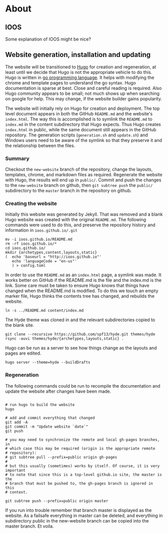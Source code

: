 
# About

## IOOS 

Some explanation of IOOS might be nice?


## Website generation, installation and updating

The website will be transitioned to
[Hugo](http://gohugo.io/overview/introduction) for creation and regeneration,
at least until we decide that Hugo is not the appropriate vehicle to do this.
Hugo is written in [go programming language](https://golang.org/). It helps
with modifying the chrome and template pages to understand the go syntax.  Hugo
documentation is sparse at best. Close and careful reading is required. Also
Hugo community appears to be small; not much shows up when searching on google
for help. This may change, if the website builder gains popularity.


The website will initially rely on Hugo for creation and deployment.  The top
level document appears in both the GitHub `README.md` and the website's
`index.html`.  The way this is accomplished is to symlink the `README.md` to
`index.md` in the content subdirectory that Hugo expects. Thus Hugo creates
`index.html` in public, while the same document still appears in the GitHub
repository.  The generation scripts (`generation.sh` and `update.sh`) and
Windows users need to be aware of the symlink so that they preserve it and the
relationship between the files. 

### Summary 

Checkout the `new-website`  branch of the repository, change the layouts,
templates, chrome, and markdown files as required. Regenerate the website with
Hugo, the results will end up in `public/`. Commit and push the changes to the
`new-website` branch on github, then `git subtree push` the `public/`
subdirectory to the `master` branch in the repository on github.

### Creating the website

Initially this website was generated   by Jekyll. That was removed and a blank
Hugo website was created with the original `README.md`.  The following commands
were used to 
do this, and preserve the repository history and information in
`ioos.github.io/.git` 

```
mv -i ioos.github.io/README.md
rm -rf ioos.github.io/* 
cd ioos.github.io/
mkdir {archetypes,content,layouts,static}
(  echo 'baseurl = "http://ioos.github.io"' 
   echo 'languageCode = "en-us"'
   ) > config.toml
```

In order to use the `README.md` as an `index.html` page, a symlink was made.
It works better on GitHub if the README.md is the file and the index.md is the
link. Some care must be taken to ensure Hugo knows that things have changed
when the README.md is modified. To do this we touch an empty marker file, Hugo 
thinks the contents tree has changed, and rebuilds the website.

```
ln -s ../README.md content/index.md 
```

The Hyde theme was cloned in and the relevant subdirectories copied to the
blank site. 

``` 
git clone --recursive https://github.com/spf13/hyde.git themes/hyde 
rsync -auvi themes/hyde/{archetypes,layouts,static} .

```

Hugo can be run as a server to see how things change as 
the layouts and pages are edited.

```
hugo server --theme=hyde --buildDrafts
```


### Regeneration

The following commands could be run to recompile the documentation and
update the website after changes have been made. 

```

# run hugo to build the website
hugo

# add and commit everything that changed
git add -A
git commit -m "Update website `date`" 
git push

# you may need to synchronize the remote and local gh-pages branches, in
# which case this may be required (origin is the appropriate remote
# repository):
# git subtree pull --prefix=public origin gh-pages
#
# but this usually (sometimes) works by itself. Of course, it is very important
# to note that since this is a top-level github.io site, the master is the
# branch that must be pushed to, the gh-pages branch is ignored in this
# context.

git subtree push --prefix=public origin master

```

If you run into trouble remember that branch master is displayed as the website. 
As a failsafe everything in master can be deleted, and everything in subdirectory 
public in the new-website branch can be copied into the master branch. Et voila. 


<!--
	The following commands from history were the first to successfully push
the subtree to the remote branch to publish the website. Might be useful to
know what they were, so retain them here, until merge them in.


 2840  ./generate.sh 
 2841  ./update.sh 
 2844  git pull origin gh-pages:gh-pages
 2845  git subtree push --prefix=public origin gh-pages
 2846  git subtree split -P public -b gh-pages
 2848  git checkout gh-pages
 2853  git checkout new-website
 2854  git branch -d gh-pages
 2855  git push origin :gh-pages
 2858  rm -rf public/
 2861  git rm -r public
 2863  git commit -m "Clearing public for gh-pages"
 2864  git subtree add --prefix public origin gh-pages --squash
 2866  git checkout -b gh-pages 
 2869  git checkout new-website
 2871  hugo
 2872  ./generate.sh 
 2873  ./update.sh 
 2874  git subtree split -P public -b gh-pages

-->

<!-- vi:se nowrap tw=0: -->

